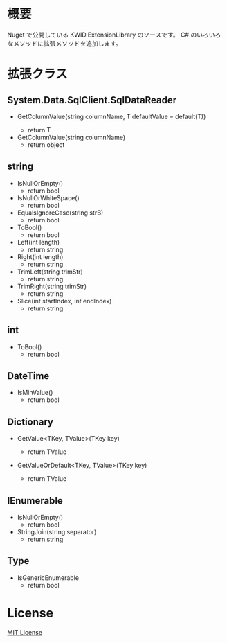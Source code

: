 # 概要
Nuget で公開している KWID.ExtensionLibrary のソースです。
C# のいろいろなメソッドに拡張メソッドを追加します。

# 拡張クラス
## System.Data.SqlClient.SqlDataReader
+ GetColumnValue<T>(string columnName, T defaultValue = default(T))
	+ return T
+ GetColumnValue(string columnName)
	+ return object

## string
+ IsNullOrEmpty()
	+ return bool
+ IsNullOrWhiteSpace()
	+ return bool
+ EqualsIgnoreCase(string strB)
	+ return bool
+ ToBool()
	+ return bool
+ Left(int length)
	+ return string
+ Right(int length)
	+ return string
+ TrimLeft(string trimStr)
	+ return string
+ TrimRight(string trimStr)
	+ return string
+ Slice(int startIndex, int endIndex)
	+ return string

## int
+ ToBool()
	+ return bool

## DateTime
+ IsMinValue()
	+ return bool

## Dictionary
+ GetValue<TKey, TValue>(TKey key)
	+ return TValue

+ GetValueOrDefault<TKey, TValue>(TKey key)
	+ return TValue

## IEnumerable
+ IsNullOrEmpty()
	+ return bool
+ StringJoin(string separator)
	+ return string

## Type
+ IsGenericEnumerable
	+ return bool

# License
[MIT License](https://github.com/kawaidainfinity/KWID.ExtensionLibrary/blob/master/LICENSE)